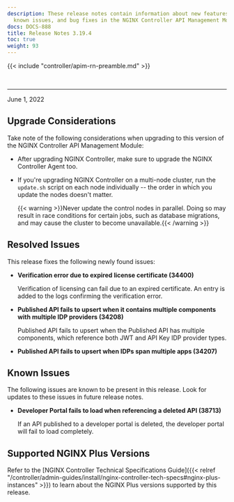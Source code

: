 ```yaml
---
description: These release notes contain information about new features, improvements,
  known issues, and bug fixes in the NGINX Controller API Management Module.
docs: DOCS-888
title: Release Notes 3.19.4
toc: true
weight: 93
---
```


{{< include "controller/apim-rn-preamble.md" >}}

&nbsp;

---

June 1, 2022

## Upgrade Considerations

Take note of the following considerations when upgrading to this version of the NGINX Controller API Management Module:

- After upgrading NGINX Controller, make sure to upgrade the NGINX Controller Agent too.

- If you're upgrading NGINX Controller on a multi-node cluster, run the `update.sh` script on each node individually -- the order in which you update the nodes doesn't matter.

  {{< warning >}}Never update the control nodes in parallel. Doing so may result in race conditions for certain jobs, such as database migrations, and may cause the cluster to become unavailable.{{< /warning >}}

## Resolved Issues

This release fixes the following newly found issues:

- **Verification error due to expired license certificate (34400)**

  Verification of licensing can fail due to an expired certificate. An entry is added to the logs confirming the verification error.

- **Published API fails to upsert when it contains multiple components with multiple IDP providers (34208)**

  Published API fails to upsert when the Published API has multiple components, which reference both JWT and API Key IDP provider types.

- **Published API fails to upsert when IDPs span multiple apps (34207)**

## Known Issues

The following issues are known to be present in this release. Look for updates to these issues in future release notes.

- **Developer Portal fails to load when referencing a deleted API (38713)**

  If an API published to a developer portal is deleted, the developer portal will fail to load completely.

## Supported NGINX Plus Versions

Refer to the [NGINX Controller Technical Specifications Guide]({{< relref "/controller/admin-guides/install/nginx-controller-tech-specs#nginx-plus-instances" >}}) to learn about the NGINX Plus versions supported by this release.
